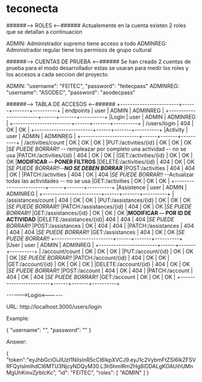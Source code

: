 # teconecta
######--> ROLES <--######
Actualemente en la cuenta existen 2 roles que se detallan a continuacion

ADMIN: Administrador supremo tiene acceso a todo
ADMINREG: Administrador regular tiene los permisos de grupo cultural


######--> CUENTAS DE PRUEBA <--######
Se han creado 2 cuentas de prueba para el modo desarrollador estas se usaran para medir los roles y los accesos a cada seccion del proyecto.

ADMIN:
  "username": "FEITEC",
  "password": "feitecpass"
ADMINREG:
  "username": "ASODEC",
  "password": "asodecpass"



######--> TABLA DE ACCESOS <--######
+------------------------+------+-------+----------+
| endpoints              | user | ADMIN | ADMINREG |
+------------------------+------+-------+----------+
|Login                   | user | ADMIN | ADMINREG |
+------------------------+------+-------+----------+
|       /users/login     | 404  | OK    | OK       |
+------------------------+------+-------+----------+
|Activity                | user | ADMIN | ADMINREG |
+------------------------+------+-------+----------+
|     /activities/count  | OK   | OK    | OK       |
|PUT:/activities/{id}    | OK   | OK    | OK       |*SE PUEDE BORRAR!!* -- rempleazar por completo una actividad -- no se usa
|PATCH:/activities/{id}  | 404  | OK    | OK       |
|GET:/activities/{id}    | OK   | OK    | OK       |**MODIFICAR -- PONER FILTROS**
|DELETE:/activities/{id} | 404  | OK    | OK       |*SE PUEDE BORRAR!!*--***NO SE DEBEN BORRAR***
|POST:/activities        | 404  | 404   | OK       |
|PATCH:/activities       | 404  | OK    | 404      |*SE PUEDE BORRAR!!* --Actualizar todas las actividades -- no se usa
|GET:/activities         | OK   | OK    | OK       |
+------------------------+------+-------+----------+
|Assistence              | user | ADMIN | ADMINREG |
+------------------------+------+-------+----------+
|     /assistances/count | 404  | OK    | OK       |
|PUT:/assistances/{id}   | OK   | OK    | OK       |*SE PUEDE BORRAR!!*
|PATCH:/assistances/{id} | 404  | OK    | OK       |*SE PUEDE BORRAR!!*
|GET:/assistances/{id}   | OK   | OK    | OK       |**MODIFICAR -- POR ID DE ACTIVIDAD**
|DELETE:/assistances/{id}| 404  | 404   | 404      |*SE PUEDE BORRAR!!*
|POST:/assistances       | OK   | 404   | 404      |
|PATCH:/assistances      | 404  | 404   | 404      |*SE PUEDE BORRAR!!*
|GET:/assistances        | 404  | OK    | OK       |*SE PUEDE BORRAR!!*
+------------------------+------+-------+----------+
|User                    | user | ADMIN | ADMINREG |
+------------------------+------+-------+----------+
|     /account/count     | OK   | OK    | OK       |
|PUT:/account/{id}       | OK   | OK    | OK       |*SE PUEDE BORRAR!!*
|PATCH:/account/{id}     | 404  | OK    | OK       |
|GET:/account/{id}       | OK   | OK    | OK       |
|DELETE:/account/{id}    | 404  | OK    | OK       |*SE PUEDE BORRAR!!*
|POST:/account           | 404  | OK    | 404      |
|PATCH:/account          | 404  | OK    | 404      |*SE PUEDE BORRAR!!*
|GET:/account            | OK   | OK    | OK       |
+------------------------+------+-------+----------+




------>Login<------

URL: http://localhost:3000/users/login

Example:

{
"username": "<email>",
"password": "<password>"
}

Answer:

{
  "token":"eyJhbGciOiJIUzI1NiIsInR5cCI6IkpXVCJ9.eyJ1c2VybmFtZSI6IkZFSVRFQyIsImlhdCI6MTU3NjcyNDQyM30.L3h5hmlRmZHg8lDDALgKOAUihUMnMgUhKmvZjrbIcKc",
  "id": "FEITEC",
  "roles": [
    "ADMIN"
  ]
}






